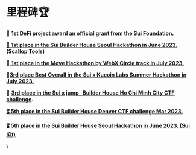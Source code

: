 # 里程碑🏆

**🥇** [**1st DeFi project award an official grant from the Sui Foundation.**](https://sui.io/resources-sui/sui-foundation-round-1-awardees/)

[**🥇 1st place in the Sui Builder House Seoul Hackathon in June 2023. (Scallop Tools)**](https://blog.csdn.net/Sui_Network/article/details/131092949)

**🥇**[ **1st place in the Move Hackathon by WebX Circle track in July 2023.**](https://twitter.com/Scallop_io/status/1688429952071520257)

**🥉**[**3rd place Best Overall in the Sui x Kucoin Labs Summer Hackathon in July 2023.**](https://blog.sui.io/hackathon-winners/)

**🥉** [**3rd place in the Sui x jump\_ Builder House Ho Chi Minh City CTF challenge**](https://suictf.movebit.xyz/scoreboard)**.**

[**🎖️ 5th place in the Sui Builder House Denver CTF challenge Mar 2023.**](https://blog.sui.io/seoul-builder-house-recap/)

[**🎖️ 5th place in the Sui Builder House Seoul Hackathon in June 2023. (Sui Kit)**](https://blog.csdn.net/Sui_Network/article/details/131092949)

\
